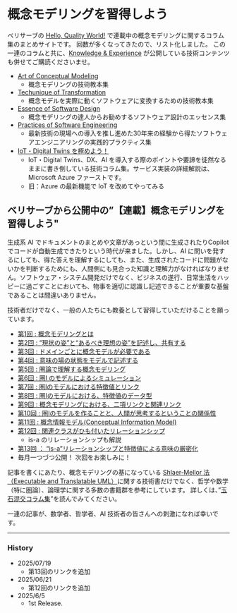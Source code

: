 # 概念モデリングを習得しよう
ベリサーブの [Hello, Quality World!](https://www.veriserve.co.jp/helloqualityworld/) で連載中の概念モデリングに関するコラム集のまとめサイトです。
回数が多くなってきたので、リスト化しました。
この一連のコラムと共に、[Knowledge & Experience](https://www.kae-made.jp) が公開している技術コンテンツも併せてご購読くださいませ。

- [Art of Conceptual Modeling](https://note.com/kae_made/m/m054c9f9f8b61)
  - 概念モデリングの技術教本集 
- [Techunique of Transformation](https://note.com/kae_made/m/md806463fb58a)
  - 概念モデルを実際に動くソフトウェアに変換するための技術教本集
- [Essence of Software Design](https://note.com/kae_made/m/m2e74d05de8b0)
  - 概念モデリングの達人からお勧めするソフトウェア設計のエッセンス集
- [Practices of Software Engineering](https://note.com/kae_made/n/n624e6da0f930)
  - 最新技術の現場への導入を推し進めた30年来の経験から得たソフトウェアエンジニアリングの実践的プラクティス集
- [IoT・Digital Twins を極めよう！](https://note.com/kae_made/m/m5f5f32fee80b)
  - IoT・Digital Twins、DX、AI を導入する際のポイントや要諦を徒然なるままに書き倒している技術コラム集。サービス実装の詳細解説は、Microsoft Azure ファーストです。
  - 旧：Azure の最新機能で IoT を改めてやってみる

## ベリサーブから公開中の”【連載】概念モデリングを習得しよう"
生成系 AI でドキュメントのまとめや文章があっという間に生成されたりCopilot でコードが自動生成できたりという時代が来ました。しかし、AI に問いを発するにしても、得た答えを理解するにしても、また、生成されたコードに問題がないかを判断するためにも、人間側にも見合った知識と理解力がなければなりません。ソフトウェア・システム開発だけでなく、ビジネスの遂行、日常生活をハッピーに過ごすことにおいても、物事を適切に認識し記述できることが重要な基盤であることは間違いありません。

技術者だけでなく、一般の人たちにも教養として習得していただけることを願っています。
- [第1回 : 概念モデリングとは](https://www.veriserve.co.jp/helloqualityworld/media/20240717001/)
- [第2回 : “現状の姿”と“あるべき理想の姿”を記述し、共有する](https://www.veriserve.co.jp/helloqualityworld/media/20240826001/)
- [第3回 : ドメインごとに概念モデルが必要である](https://www.veriserve.co.jp/helloqualityworld/media/20240918001/)
- [第4回 : 意味の場の状態をモデルで記述する](https://www.veriserve.co.jp/helloqualityworld/media/20241011001/)
- [第5回 : 圏論で理解する概念モデリング](https://www.veriserve.co.jp/helloqualityworld/media/20241113001/)
- [第6回 : 圏I のモデルによるシミュレーション](https://www.veriserve.co.jp/helloqualityworld/media/20241220001/)
- [第7回 : 圏Iのモデルにおける特徴値とリンク](https://www.veriserve.co.jp/helloqualityworld/media/20250124001/)
- [第8回 : 圏Iのモデルにおける、特徴値のデータ型](https://www.veriserve.co.jp/helloqualityworld/media/20250219001/)
- [第9回 : 概念モデリングにおける、二項リンクと関連リンク](https://www.veriserve.co.jp/helloqualityworld/media/20250321001/)
- [第10回 : 圏Iのモデルを作ることと、人間が思考するということの関係性](https://www.veriserve.co.jp/helloqualityworld/media/20250418001/)
- [第11回 : 概念情報モデル(Conceptual Information Model)](https://www.veriserve.co.jp/helloqualityworld/media/20250523001/)
- [第12回 : 関連クラスがひも付いたリレーションシップ](https://www.veriserve.co.jp/helloqualityworld/media/20250620001/)
  - is-a のリレーションシップも解説
- [第13回 ： “is-a”リレーションシップと特徴値による意味の厳密化](https://www.veriserve.co.jp/helloqualityworld/media/20250718001/) 
- 毎月一つづつ公開！ 次回をお楽しみに！


記事を書くにあたり、概念モデリングの基になっている [Shlaer‐Mellor 法（Executable and Translatable UML）](https://xtuml.org)に関する技術書だけでなく、哲学や数学（特に圏論）、論理学に関する多数の書籍群を参考にしています。
詳しくは、”[玉石混交コラム集](https://note.com/kae_made/m/m12bb08458a18)”を読んでみてください。

一連の記事が、数学者、哲学者、AI 技術者の皆さんへの刺激になれば幸いです。

----------------------------
### History
- 2025/07/19
  - 第13回のリンクを追加
- 2025/06/21
  - 第12回のリンクを追加
- 2025/6/5
  - 1st Release.
